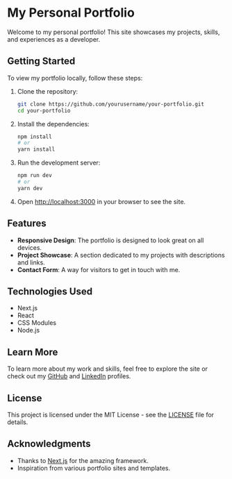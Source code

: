 # My Personal Portfolio

Welcome to my personal portfolio! This site showcases my projects, skills, and experiences as a developer.

## Getting Started

To view my portfolio locally, follow these steps:

1. Clone the repository:

   ```bash
   git clone https://github.com/yourusername/your-portfolio.git
   cd your-portfolio
   ```

2. Install the dependencies:

   ```bash
   npm install
   # or
   yarn install
   ```

3. Run the development server:

   ```bash
   npm run dev
   # or
   yarn dev
   ```

4. Open [http://localhost:3000](http://localhost:3000) in your browser to see the site.

## Features

- **Responsive Design**: The portfolio is designed to look great on all devices.
- **Project Showcase**: A section dedicated to my projects with descriptions and links.
- **Contact Form**: A way for visitors to get in touch with me.

## Technologies Used

- Next.js
- React
- CSS Modules
- Node.js

## Learn More

To learn more about my work and skills, feel free to explore the site or check out my [GitHub](https://github.com/yourusername) and [LinkedIn](https://www.linkedin.com/in/yourusername/) profiles.

## License

This project is licensed under the MIT License - see the [LICENSE](LICENSE) file for details.

## Acknowledgments

- Thanks to [Next.js](https://nextjs.org/) for the amazing framework.
- Inspiration from various portfolio sites and templates.
